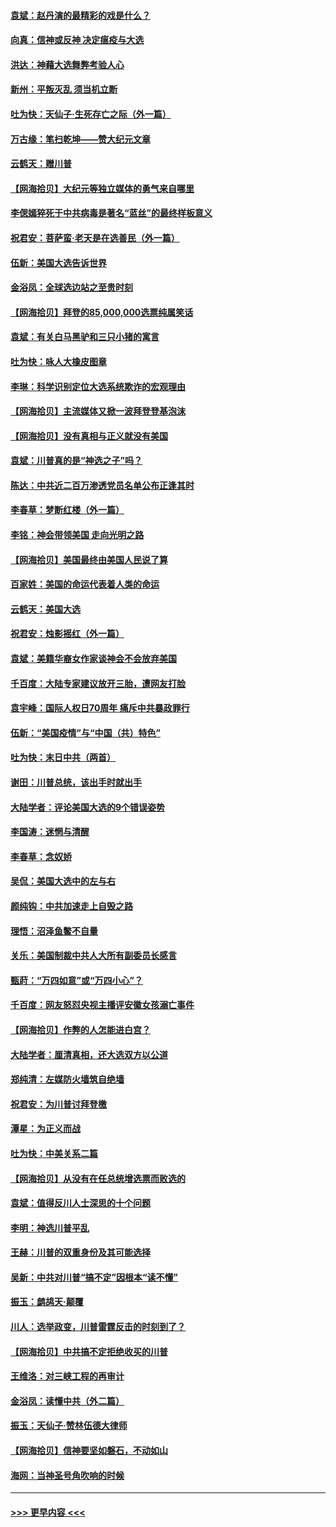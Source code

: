 #### [袁斌：赵丹演的最精彩的戏是什么？](../pages/nsc993/n12633316.md?t=12202102) 
#### [向真：信神或反神 决定瘟疫与大选](../pages/nsc993/n12632710.md?t=12202102) 
#### [洪达：神藉大选舞弊考验人心](../pages/nsc993/n12631962.md?t=12202102) 
#### [新州：平叛灭乱  须当机立断](../pages/nsc993/n12631946.md?t=12202102) 
#### [吐为快：天仙子‧生死存亡之际（外一篇）](../pages/nsc993/n12631927.md?t=12202102) 
#### [万古缘：笔扫乾坤——赞大纪元文章](../pages/nsc993/n12631922.md?t=12202102) 
#### [云鹤天：赠川普](../pages/nsc993/n12631823.md?t=12202102) 
#### [【网海拾贝】大纪元等独立媒体的勇气来自哪里](../pages/nsc993/n12629961.md?t=12202102) 
#### [李偲嫣猝死于中共病毒是著名“蓝丝”的最终样板意义](../pages/nsc993/n12628812.md?t=12202102) 
#### [祝君安：菩萨蛮·老天是在选善民（外一篇）](../pages/nsc993/n12628793.md?t=12202102) 
#### [伍新：美国大选告诉世界](../pages/nsc993/n12628768.md?t=12202102) 
#### [金浴凤：全球选边站之至贵时刻](../pages/nsc993/n12627318.md?t=12202102) 
#### [【网海拾贝】拜登的85,000,000选票纯属笑话](../pages/nsc993/n12626569.md?t=12202102) 
#### [袁斌：有关白马黑驴和三只小猪的寓言](../pages/nsc993/n12626198.md?t=12202102) 
#### [吐为快：咏人大橡皮图章](../pages/nsc993/n12624470.md?t=12202102) 
#### [李琳：科学识别定位大选系统欺诈的宏观理由](../pages/nsc993/n12624340.md?t=12202102) 
#### [【网海拾贝】主流媒体又掀一波拜登登基泡沫](../pages/nsc993/n12624000.md?t=12202102) 
#### [【网海拾贝】没有真相与正义就没有美国](../pages/nsc993/n12621885.md?t=12202102) 
#### [袁斌：川普真的是“神选之子”吗？](../pages/nsc993/n12621749.md?t=12202102) 
#### [陈达：中共近二百万渗透党员名单公布正逢其时](../pages/nsc993/n12620870.md?t=12202102) 
#### [李春草：梦断红楼（外一篇）](../pages/nsc993/n12619122.md?t=12202102) 
#### [李铭：神会带领美国 走向光明之路](../pages/nsc993/n12618584.md?t=12202102) 
#### [【网海拾贝】美国最终由美国人民说了算](../pages/nsc993/n12617255.md?t=12202102) 
#### [百家姓：美国的命运代表着人类的命运](../pages/nsc993/n12615838.md?t=12202102) 
#### [云鹤天：美国大选](../pages/nsc993/n12615994.md?t=12202102) 
#### [祝君安：烛影摇红（外一篇）](../pages/nsc993/n12615975.md?t=12202102) 
#### [袁斌：美籍华裔女作家谈神会不会放弃美国](../pages/nsc993/n12615263.md?t=12202102) 
#### [千百度：大陆专家建议放开三胎，遭网友打脸](../pages/nsc993/n12614456.md?t=12202102) 
#### [袁宇峰：国际人权日70周年 痛斥中共暴政罪行](../pages/nsc993/n12611965.md?t=12202102) 
#### [伍新：“美国疫情”与“中国（共）特色”](../pages/nsc993/n12611463.md?t=12202102) 
#### [吐为快：末日中共（两首）](../pages/nsc993/n12611461.md?t=12202102) 
#### [谢田：川普总统，该出手时就出手](../pages/nsc993/n12610905.md?t=12202102) 
#### [大陆学者：评论美国大选的9个错误姿势](../pages/nsc993/n12609586.md?t=12202102) 
#### [李国涛：迷惘与清醒](../pages/nsc993/n12607532.md?t=12202102) 
#### [李春草：念奴娇](../pages/nsc993/n12607083.md?t=12202102) 
#### [吴侃：美国大选中的左与右](../pages/nsc993/n12607054.md?t=12202102) 
#### [颜纯钩：中共加速走上自毁之路](../pages/nsc993/n12606473.md?t=12202102) 
#### [理悟：沼泽鱼鳖不自量](../pages/nsc993/n12606454.md?t=12202102) 
#### [关乐：美国制裁中共人大所有副委员长感言](../pages/nsc993/n12606442.md?t=12202102) 
#### [甄莳：“万四如意”或“万四小心”？](../pages/nsc993/n12606091.md?t=12202102) 
#### [千百度：网友怒怼央视主播评安徽女孩溺亡事件](../pages/nsc993/n12605370.md?t=12202102) 
#### [【网海拾贝】作弊的人怎能进白宫？](../pages/nsc993/n12603546.md?t=12202102) 
#### [大陆学者：厘清真相，还大选双方以公道](../pages/nsc993/n12603475.md?t=12202102) 
#### [郑纯清：左媒防火墙筑自绝墙](../pages/nsc993/n12602226.md?t=12202102) 
#### [祝君安：为川普讨拜登檄](../pages/nsc993/n12602199.md?t=12202102) 
#### [潭星：为正义而战](../pages/nsc993/n12600926.md?t=12202102) 
#### [吐为快：中美关系二篇](../pages/nsc993/n12600908.md?t=12202102) 
#### [【网海拾贝】从没有在任总统增选票而败选的](../pages/nsc993/n12600435.md?t=12202102) 
#### [袁斌：值得反川人士深思的十个问题](../pages/nsc993/n12600332.md?t=12202102) 
#### [李明：神选川普平乱](../pages/nsc993/n12599751.md?t=12202102) 
#### [王赫：川普的双重身份及其可能选择](../pages/nsc993/n12599723.md?t=12202102) 
#### [吴新：中共对川普“搞不定”因根本“读不懂”](../pages/nsc993/n12599502.md?t=12202102) 
#### [振玉：鹧鸪天‧颠覆](../pages/nsc993/n12599494.md?t=12202102) 
#### [川人：选举政变，川普雷霆反击的时刻到了？](../pages/nsc993/n12599291.md?t=12202102) 
#### [【网海拾贝】中共搞不定拒绝收买的川普](../pages/nsc993/n12598955.md?t=12202102) 
#### [王维洛：对三峡工程的再审计](../pages/nsc993/n12598436.md?t=12202102) 
#### [金浴凤：读懂中共（外二篇）](../pages/nsc993/n12597943.md?t=12202102) 
#### [振玉：天仙子‧赞林伍德大律师](../pages/nsc993/n12597929.md?t=12202102) 
#### [【网海拾贝】信神要坚如磐石，不动如山](../pages/nsc993/n12597901.md?t=12202102) 
#### [海网：当神圣号角吹响的时候](../pages/nsc993/n12595891.md?t=12202102) 

----
#### [ >>> 更早内容 <<< ](../indexes/nsc993-earlier.md)
